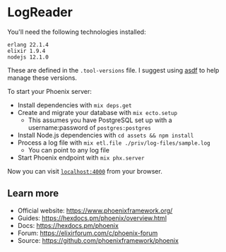 # LogReader

You'll need the following technologies installed:
```
erlang 22.1.4
elixir 1.9.4
nodejs 12.1.0
```

These are defined in the `.tool-versions` file. I suggest using [asdf](https://asdf-vm.com/#/core-manage-asdf-vm) to help manage these versions.

To start your Phoenix server:

  * Install dependencies with `mix deps.get`
  * Create and migrate your database with `mix ecto.setup`
    * This assumes you have PostgreSQL set up with a username:password of `postgres:postgres`
  * Install Node.js dependencies with `cd assets && npm install`
  * Process a log file with `mix etl.file ./priv/log-files/sample.log`
    * You can point to any log file
  * Start Phoenix endpoint with `mix phx.server`

Now you can visit [`localhost:4000`](http://localhost:4000) from your browser.

## Learn more

  * Official website: https://www.phoenixframework.org/
  * Guides: https://hexdocs.pm/phoenix/overview.html
  * Docs: https://hexdocs.pm/phoenix
  * Forum: https://elixirforum.com/c/phoenix-forum
  * Source: https://github.com/phoenixframework/phoenix
